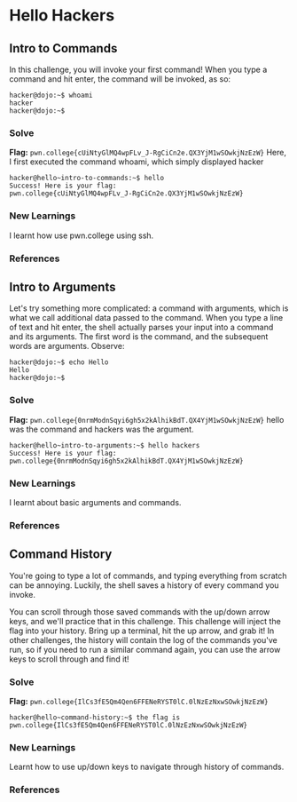 # Hello Hackers

## Intro to Commands
In this challenge, you will invoke your first command! When you type a command and hit enter, the command will be invoked, as so:
```
hacker@dojo:~$ whoami
hacker
hacker@dojo:~$
```
### Solve
**Flag:** `pwn.college{cUiNtyGlMQ4wpFLv_J-RgCiCn2e.QX3YjM1wSOwkjNzEzW}`
Here, I first executed the command whoami, which simply displayed hacker 

```
hacker@hello~intro-to-commands:~$ hello
Success! Here is your flag:
pwn.college{cUiNtyGlMQ4wpFLv_J-RgCiCn2e.QX3YjM1wSOwkjNzEzW}

```

### New Learnings
I learnt how use pwn.college using ssh.

### References 


## Intro to Arguments
Let's try something more complicated: a command with arguments, which is what we call additional data passed to the command. When you type a line of text and hit enter, the shell actually parses your input into a command and its arguments. The first word is the command, and the subsequent words are arguments. Observe:
```
hacker@dojo:~$ echo Hello
Hello
hacker@dojo:~$
```

### Solve
**Flag:** `pwn.college{0nrmModnSqyi6gh5x2kAlhikBdT.QX4YjM1wSOwkjNzEzW}`
hello was the command and hackers was the argument.

```
hacker@hello~intro-to-arguments:~$ hello hackers
Success! Here is your flag:
pwn.college{0nrmModnSqyi6gh5x2kAlhikBdT.QX4YjM1wSOwkjNzEzW}

```

### New Learnings
I learnt about basic arguments and commands.

### References 


## Command History
You're going to type a lot of commands, and typing everything from scratch can be annoying. Luckily, the shell saves a history of every command you invoke.

You can scroll through those saved commands with the up/down arrow keys, and we'll practice that in this challenge. This challenge will inject the flag into your history. Bring up a terminal, hit the up arrow, and grab it! In other challenges, the history will contain the log of the commands you've run, so if you need to run a similar command again, you can use the arrow keys to scroll through and find it!

### Solve
**Flag:** `pwn.college{IlCs3fE5Qm4Qen6FFENeRYST0lC.0lNzEzNxwSOwkjNzEzW}`

```
hacker@hello~command-history:~$ the flag is pwn.college{IlCs3fE5Qm4Qen6FFENeRYST0lC.0lNzEzNxwSOwkjNzEzW}
```

### New Learnings
Learnt how to use up/down keys to navigate through history of commands.

### References 
